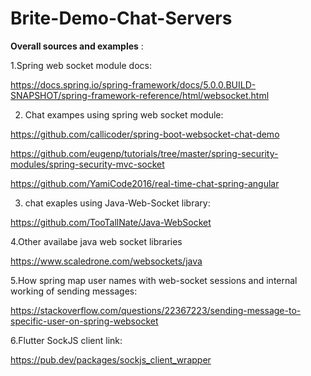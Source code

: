 # Brite-Demo-Chat-Servers
**Overall sources and examples** :

1.Spring web socket module docs:

https://docs.spring.io/spring-framework/docs/5.0.0.BUILD-SNAPSHOT/spring-framework-reference/html/websocket.html

2. Chat exampes using spring web socket module:

 https://github.com/callicoder/spring-boot-websocket-chat-demo

 https://github.com/eugenp/tutorials/tree/master/spring-security-modules/spring-security-mvc-socket
 
 https://github.com/YamiCode2016/real-time-chat-spring-angular

3. chat exaples using Java-Web-Socket library:

https://github.com/TooTallNate/Java-WebSocket

4.Other availabe java web socket libraries

https://www.scaledrone.com/websockets/java

5.How spring map user names with web-socket sessions and internal working of sending messages:

https://stackoverflow.com/questions/22367223/sending-message-to-specific-user-on-spring-websocket

6.Flutter SockJS client link:

https://pub.dev/packages/sockjs_client_wrapper
